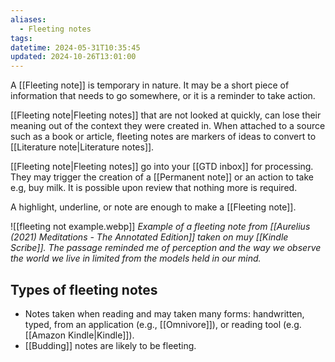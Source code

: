 ```yaml
---
aliases:
  - Fleeting notes
tags: 
datetime: 2024-05-31T10:35:45
updated: 2024-10-26T13:01:00
---
```

A [[Fleeting note]] is temporary in nature. It may be a short piece of information that needs to go somewhere, or it is a reminder to take action. 

[[Fleeting note|Fleeting notes]] that are not looked at quickly, can lose their meaning out of the context they were created in. When attached to a source such as a book or article, fleeting notes are markers of ideas to convert to [[Literature note|Literature notes]].

[[Fleeting note|Fleeting notes]] go into your [[GTD inbox]] for processing. They may trigger the creation of a [[Permanent note]] or an action to take e.g, buy milk. It is possible upon review that nothing more is required.

A highlight, underline, or note are enough to make a [[Fleeting note]].

![[fleeting not example.webp]]
*Example of a fleeting note from [[Aurelius (2021) Meditations - The Annotated Edition]] taken on muy [[Kindle Scribe]]. The passage reminded me of perception and the way we observe the world we live in limited from the models held in our mind.*

## Types of fleeting notes
- Notes taken when reading and may taken many forms: handwritten, typed, from an application (e.g., [[Omnivore]]), or reading tool (e.g. [[Amazon Kindle|Kindle]]).
- [[Budding]] notes are likely to be fleeting.

